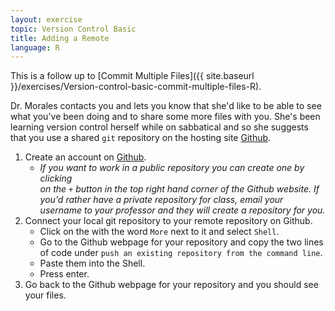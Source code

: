 ```yaml
---
layout: exercise
topic: Version Control Basic
title: Adding a Remote
language: R
---
```


This is a follow up to
[Commit Multiple Files]({{ site.baseurl }}/exercises/Version-control-basic-commit-multiple-files-R).

Dr. Morales contacts you and lets you know that she'd like to be able to see
what you've been doing and to share some more files with you. She's been
learning version control herself while on sabbatical and so she suggests that
you use a shared `git` repository on the hosting site [Github](https://github.com).

1. Create an account on [Github](https://github.com). 
    * *If you want to work in a public repository you can create one by clicking   
      on the `+` button in the top right hand corner of the Github website. If
      you'd rather have a private repository for class, email your username to
      your professor and they will create a repository for you.*
2. Connect your local git repository to your remote repository on Github.
    * Click on the <i class="fa fa-gear"></i> with the word `More` next to it and select `Shell`.
    * Go to the Github webpage for your repository and copy the two lines of
      code under `push an existing repository from the command line`.
    * Paste them into the Shell.
    * Press enter.
3. Go back to the Github webpage for your repository and you should see your
   files.
